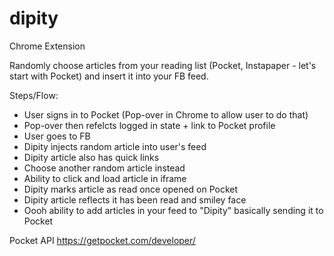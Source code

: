 # dipity
Chrome Extension

Randomly choose articles from your reading list (Pocket, Instapaper - let's start with Pocket) and insert it into your FB feed.

Steps/Flow:

- User signs in to Pocket (Pop-over in Chrome to allow user to do that)
- Pop-over then refelcts logged in state + link to Pocket profile
- User goes to FB
- Dipity injects random article into user's feed
- Dipity article also has quick links
 - Choose another random article instead
 - Ability to click and load article in iframe
- Dipity marks article as read once opened on Pocket
- Dipity article reflects it has been read and smiley face
- Oooh ability to add articles in your feed to "Dipity" basically sending it to Pocket

Pocket API
https://getpocket.com/developer/

